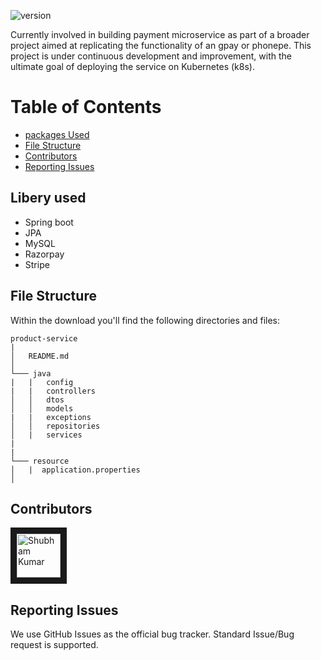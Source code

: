 ![version](https://img.shields.io/badge/version-1.0.0-blue.svg)  
<!--- ![Product Presentation Image](public/cover.png) --> 
Currently involved in building payment microservice as part of a broader project aimed at replicating the functionality of an gpay or phonepe. This project is under continuous development and improvement, with the ultimate goal of deploying the service on Kubernetes (k8s).
# Table of Contents

* [packages Used](#file-structure)
* [File Structure](#file-structure)
* [Contributors](#contributors)
* [Reporting Issues](#reporting-issues)


## Libery used

* Spring boot
* JPA
* MySQL
* Razorpay
* Stripe

## File Structure

Within the download you'll find the following directories and files:

```
product-service
|
│   README.md 
│
└─── java
|   |   config
|   |   controllers
│   │   dtos
│   │   models
|   |   exceptions
│   │   repositories
│   |   services            
|
|
└─── resource
│   |  application.properties
│ 

```  

## Contributors

<a href="../../../../shubham007kumar" target="_blank"><img src="https://avatars1.githubusercontent.com/u/34106521?s=460&v=4" alt="Shubham Kumar" width="70" height="70" border="10" /></a> 


## Reporting Issues

We use GitHub Issues as the official bug tracker. Standard Issue/Bug request is supported.
